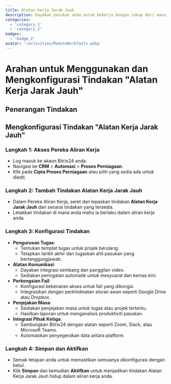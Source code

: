 ```yaml
---
title: Alatan Kerja Jarak Jauh
description: Dayakan pasukan anda untuk bekerja dengan cekap dari mana sahaja di dunia.
categories: 
  - 'category_1'
  - 'category_2'
badges: 
  - 'badge_2'
avatar: '/activities/RemoteWorkTools.webp'
---
```

# Arahan untuk Menggunakan dan Mengkonfigurasi Tindakan "Alatan Kerja Jarak Jauh"

## Penerangan Tindakan

## **Mengkonfigurasi Tindakan "Alatan Kerja Jarak Jauh"**

### Langkah 1: Akses Pereka Aliran Kerja
- Log masuk ke akaun Bitrix24 anda.
- Navigasi ke **CRM** > **Automasi** > **Proses Perniagaan**.
- Klik pada **Cipta Proses Perniagaan** atau pilih yang sedia ada untuk diedit.

### Langkah 2: Tambah Tindakan Alatan Kerja Jarak Jauh
- Dalam Pereka Aliran Kerja, seret dan lepaskan tindakan **Alatan Kerja Jarak Jauh** dari senarai tindakan yang tersedia.
- Letakkan tindakan di mana anda mahu ia berlaku dalam aliran kerja anda.

### Langkah 3: Konfigurasi Tindakan
- **Pengurusan Tugas**:
  - Tentukan templat tugas untuk projek berulang.
  - Tetapkan tarikh akhir dan tugaskan ahli pasukan yang bertanggungjawab.
- **Alatan Komunikasi**:
  - Dayakan integrasi sembang dan panggilan video.
  - Sediakan peringatan automatik untuk mesyuarat dan kemas kini.
- **Perkongsian Fail**:
  - Konfigurasi kebenaran akses untuk fail yang dikongsi.
  - Integrasikan dengan perkhidmatan storan awan seperti Google Drive atau Dropbox.
- **Penjejakan Masa**:
  - Sediakan penjejakan masa untuk tugas atau projek tertentu.
  - Hasilkan laporan untuk menganalisis produktiviti pasukan.
- **Integrasi Pihak Ketiga**:
  - Sambungkan Bitrix24 dengan alatan seperti Zoom, Slack, atau Microsoft Teams.
  - Automasikan penyegerakan data antara platform.

### Langkah 4: Simpan dan Aktifkan
- Semak tetapan anda untuk memastikan semuanya dikonfigurasi dengan betul.
- Klik **Simpan** dan kemudian **Aktifkan** untuk menjadikan tindakan Alatan Kerja Jarak Jauh hidup dalam aliran kerja anda.